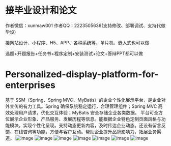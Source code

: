 # 接毕业设计和论文
作者微信：xunmaw001  作者QQ：2223505639(支持修改、部署调试、支持代做毕设)

接网站设计、小程序、H5、APP、各种系统等，单片机、嵌入式也可以做

选题+开题报告+任务书+程序定制+安装测试+论文+答辩PPT都可以做
# Personalized-display-platform-for-enterprises
基于 SSM（Spring、Spring MVC、MyBatis）的企业个性化展示平台，是企业对外宣传的有力工具。Spring 确保系统稳定运行，合理管理组件；Spring MVC 高效处理用户请求，优化交互体验；MyBatis 安全存储企业各类数据。  平台可全方位展示企业形象、产品服务、发展历程等信息。能根据企业特色定制页面风格与功能模块，实现个性化呈现。支持动态更新内容，及时传达企业动态。还设有留言反馈、在线咨询等功能，方便与客户互动。帮助企业提升品牌影响力，拓展业务渠道。 
![image](https://github.com/user-attachments/assets/1e729975-eb76-4046-bc79-c5d322e0ef3b)
![image](https://github.com/user-attachments/assets/9c708bc6-66a3-4a66-afa9-212321420cd7)
![image](https://github.com/user-attachments/assets/73c5a0e9-d312-48a7-86a5-2243da37ef0c)
![image](https://github.com/user-attachments/assets/ee9fdb2b-1868-4907-9459-dc1b8ae62276)
![image](https://github.com/user-attachments/assets/7fc55dca-2f47-4f9c-aba1-a21e6b6d6179)
![image](https://github.com/user-attachments/assets/4fa80aeb-03c4-4172-89a3-4f5250dd5d14)
![image](https://github.com/user-attachments/assets/7bb33269-a278-410d-9115-bf0abcff7544)
